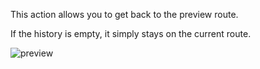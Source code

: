 This action allows you to get back to the preview route.

If the history is empty, it simply stays on the current route.

![preview](/images/router/actions/back-en.png)